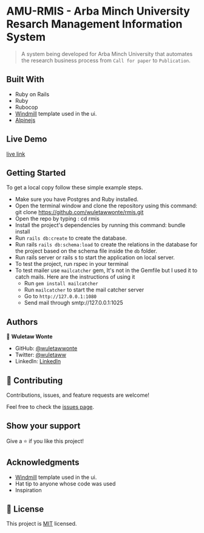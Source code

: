# AMU-RMIS - Arba Minch University Resarch Management Information System

> A system being developed for Arba Minch University that automates the research business process from `Call for paper` to `Publication`.   


## Built With

- Ruby on Rails
- Ruby
- Rubocop
- [Windmill](https://windmillui.com/) template used in the ui.
- [Alpinejs](https://alpinejs.dev/)

## Live Demo
[live link](https://amu-rmis.herokuapp.com/)

## Getting Started

To get a local copy follow these simple example steps.

- Make sure you have Postgres and Ruby installed.
- Open the terminal window and clone the repository using this command: git clone https://github.com/wuletawwonte/rmis.git
- Open the repo by typing : cd rmis
- Install the project's dependencies by running this command: bundle install
- Run `rails db:create` to create the database.
- Run rails `rails db:schema:load` to create the relations in the database for the project based on the schema file inside the `db` folder. 
- Run rails server or rails s to start the application on local server.
- To test the project, run rspec in your terminal
- To test mailer use `mailcatcher` gem, It's not in the Gemfile but I used it to catch mails. Here are the instructions of using it
    - Run `gem install mailcatcher`
    - Run `mailcatcher` to start the mail catcher server
    - Go to `http://127.0.0.1:1080`
    - Send mail through smtp://127.0.0.1:1025 


## Authors

👤 **Wuletaw Wonte**

- GitHub: [@wuletawwonte](https://github.com/wuletawwonte)
- Twitter: [@wuletaww](https://twitter.com/wuletaww)
- LinkedIn: [LinkedIn](https://linkedin.com/in/wuletaw-wonte)

## 🤝 Contributing

Contributions, issues, and feature requests are welcome!

Feel free to check the [issues page](../../issues/).

## Show your support

Give a ⭐️ if you like this project!

## Acknowledgments

- [Windmill](https://windmillui.com/) template used in the ui. 
- Hat tip to anyone whose code was used
- Inspiration

## 📝 License

This project is [MIT](./MIT.md) licensed.
